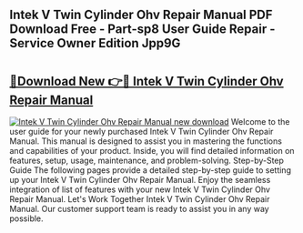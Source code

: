 ## Intek V Twin Cylinder Ohv Repair Manual PDF Download Free - Part-sp8 User Guide Repair - Service Owner Edition Jpp9G

# <h2><a href="http://bc65772.oget.top/?id=Intek+V+Twin+Cylinder+Ohv+Repair+Manual">🔗Download New 👉🔴 Intek V Twin Cylinder Ohv Repair Manual</a></h2>

[![Intek V Twin Cylinder Ohv Repair Manual new download](https://i.imgur.com/5g1atiW.png)](http://bc65772.oget.top/?id=Intek+V+Twin+Cylinder+Ohv+Repair+Manual)
Welcome to the user guide for your newly purchased Intek V Twin Cylinder Ohv Repair Manual. This manual is designed to assist you in mastering the functions and capabilities of your product. Inside, you will find detailed information on features, setup, usage, maintenance, and problem-solving. Step-by-Step Guide The following pages provide a detailed step-by-step guide to setting up your Intek V Twin Cylinder Ohv Repair Manual. Enjoy the seamless integration of list of features with your new Intek V Twin Cylinder Ohv Repair Manual. Let's Work Together Intek V Twin Cylinder Ohv Repair Manual. Our customer support team is ready to assist you in any way possible.
